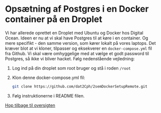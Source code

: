 # Opsætning af Postgres i en Docker container på en Droplet

Vi har allerede oprettet en Droplet med Ubuntu og Docker hos Digital Ocean. Ideen er nu
at vi skal have Postgres til at køre i en container. Og mere specifikt - den samme version,
som kører lokalt på vores laptops. Det kræver blot at vi kloner, tilpasser og eksekverer en `docker-compose.yml` fil fra Github. Vi skal være omhyggelige med at vælge et godt password til Postgres, så ikke vi bliver hacket. Følg nedenstående vejledning:

1. Log ind på din droplet som root bruger og stå i roden `/root`
2. Klon denne docker-compose.yml fil:

    ```bash
    git clone https://github.com/dat2Cph/2semDockerSetupRemote.git
    ```

3. Følg instruktionerne i README filen.

[Hop tilbage til oversigten](./README.md)